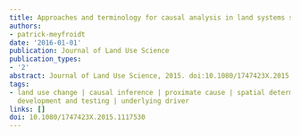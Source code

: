 ```yaml
---
title: Approaches and terminology for causal analysis in land systems science
authors:
- patrick-meyfroidt
date: '2016-01-01'
publication: Journal of Land Use Science
publication_types:
- '2'
abstract: Journal of Land Use Science, 2015. doi:10.1080/1747423X.2015.1117530
tags:
- land use change | causal inference | proximate cause | spatial determinant | theory
  development and testing | underlying driver
links: []
doi: 10.1080/1747423X.2015.1117530
---
```

